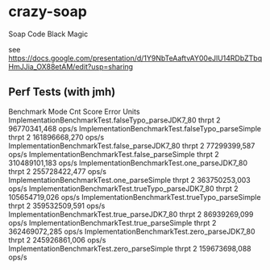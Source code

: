 # crazy-soap

Soap Code Black Magic

see https://docs.google.com/presentation/d/1Y9NbTeAaftvAY00eJlU14RDbZTbqHmJJia_OX88etAM/edit?usp=sharing

## Perf Tests (with jmh)

Benchmark                                            Mode  Cnt          Score   Error  Units
ImplementationBenchmarkTest.falseTypo_parseJDK7_80  thrpt    2   96770341,468          ops/s
ImplementationBenchmarkTest.falseTypo_parseSimple   thrpt    2  161896668,270          ops/s
ImplementationBenchmarkTest.false_parseJDK7_80      thrpt    2   77299399,587          ops/s
ImplementationBenchmarkTest.false_parseSimple       thrpt    2  310489101,183          ops/s
ImplementationBenchmarkTest.one_parseJDK7_80        thrpt    2  255728422,477          ops/s
ImplementationBenchmarkTest.one_parseSimple         thrpt    2  363750253,003          ops/s
ImplementationBenchmarkTest.trueTypo_parseJDK7_80   thrpt    2  105654719,026          ops/s
ImplementationBenchmarkTest.trueTypo_parseSimple    thrpt    2  359532509,591          ops/s
ImplementationBenchmarkTest.true_parseJDK7_80       thrpt    2   86939269,099          ops/s
ImplementationBenchmarkTest.true_parseSimple        thrpt    2  362469072,285          ops/s
ImplementationBenchmarkTest.zero_parseJDK7_80       thrpt    2  245926861,006          ops/s
ImplementationBenchmarkTest.zero_parseSimple        thrpt    2  159673698,088          ops/s

